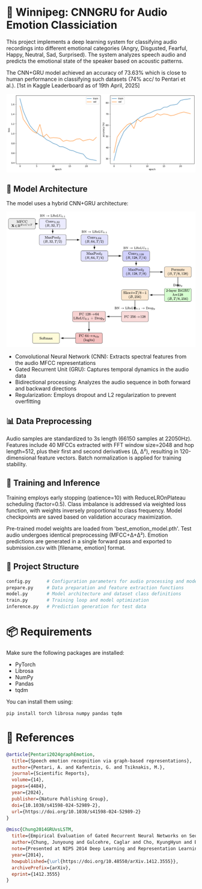 # 🍁 Winnipeg: CNNGRU for Audio Emotion Classiciation

This project implements a deep learning system for classifying audio recordings into different emotional categories (Angry, Disgusted, Fearful, Happy, Neutral, Sad, Surprised). The system analyzes speech audio and predicts the emotional state of the speaker based on acoustic patterns.

The CNN+GRU model achieved an accuracy of 73.63% which is close to human performance in classifying such datasets (74% acc/ to Pentari et al.). [1st in Kaggle Leaderboard as of 19th April, 2025]

<img src='assets/loss.png' width:300px>

## 🐉 Model Architecture

The model uses a hybrid CNN+GRU architecture:

<img src='assets/model.png' width:50px>

- Convolutional Neural Network (CNN): Extracts spectral features from the audio MFCC representations
- Gated Recurrent Unit (GRU): Captures temporal dynamics in the audio data
- Bidirectional processing: Analyzes the audio sequence in both forward and backward directions
- Regularization: Employs dropout and L2 regularization to prevent overfitting

## 📊 Data Preprocessing

Audio samples are standardized to 3s length (66150 samples at 22050Hz). Features include 40 MFCCs extracted with FFT window size=2048 and hop length=512, plus their first and second derivatives (Δ, Δ²), resulting in 120-dimensional feature vectors. Batch normalization is applied for training stability.

## 🚀 Training and Inference

Training employs early stopping (patience=10) with ReduceLROnPlateau scheduling (factor=0.5). Class imbalance is addressed via weighted loss function, with weights inversely proportional to class frequency. Model checkpoints are saved based on validation accuracy maximization.

Pre-trained model weights are loaded from 'best_emotion_model.pth'. Test audio undergoes identical preprocessing (MFCC+Δ+Δ²). Emotion predictions are generated in a single forward pass and exported to submission.csv with [filename, emotion] format.

## 📁 Project Structure
```bash
config.py      # Configuration parameters for audio processing and model training  
prepare.py     # Data preparation and feature extraction functions  
model.py       # Model architecture and dataset class definitions  
train.py       # Training loop and model optimization  
inference.py   # Prediction generation for test data  
```

# 📦 Requirements

Make sure the following packages are installed:

- PyTorch  
- Librosa  
- NumPy  
- Pandas  
- tqdm  

You can install them using:

```bash
pip install torch librosa numpy pandas tqdm
```
# 🏺 References

```bibtex
@article{Pentari2024graphEmotion,
  title={Speech emotion recognition via graph-based representations},
  author={Pentari, A. and Kafentzis, G. and Tsiknakis, M.},
  journal={Scientific Reports},
  volume={14},
  pages={4484},
  year={2024},
  publisher={Nature Publishing Group},
  doi={10.1038/s41598-024-52989-2},
  url={https://doi.org/10.1038/s41598-024-52989-2}
}
```
```bibtex
@misc{Chung2014GRUvsLSTM,
  title={Empirical Evaluation of Gated Recurrent Neural Networks on Sequence Modeling},
  author={Chung, Junyoung and Gulcehre, Caglar and Cho, KyungHyun and Bengio, Yoshua},
  note={Presented at NIPS 2014 Deep Learning and Representation Learning Workshop},
  year={2014},
  howpublished={\url{https://doi.org/10.48550/arXiv.1412.3555}},
  archivePrefix={arXiv},
  eprint={1412.3555}
}
```
